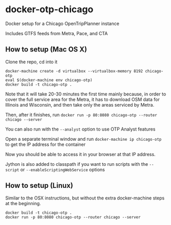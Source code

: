 # docker-otp-chicago
Docker setup for a Chicago OpenTripPlanner instance

Includes GTFS feeds from Metra, Pace, and CTA

## How to setup (Mac OS X)
Clone the repo, cd into it
```
docker-machine create -d virtualbox --virtualbox-memory 8192 chicago-otp
eval $(docker-machine env chicago-otp)
docker build -t chicago-otp .
```

Note that it will take 20-30 minutes the first time mainly because, in order to cover the full
service area for the Metra, it has to download OSM data for Illinois and Wisconsin,
and then take only the areas serviced by Metra.

Then, after it finishes, run
`docker run -p 80:8080 chicago-otp --router chicago --server`

You can also run with the `--analyst` option to use OTP Analyst features

Open a separate terminal window and run `docker-machine ip chicago-otp` to get the IP address for the container

Now you should be able to access it in your browser at that IP address.

Jython is also added to classpath if you want to run scripts with the `--script` or
`--enableScriptingWebService` options

## How to setup (Linux)
Similar to the OSX instructions, but without the extra docker-machine steps at the beginning.
```
docker build -t chicago-otp .
docker run -p 80:8080 chicago-otp --router chicago --server
```
